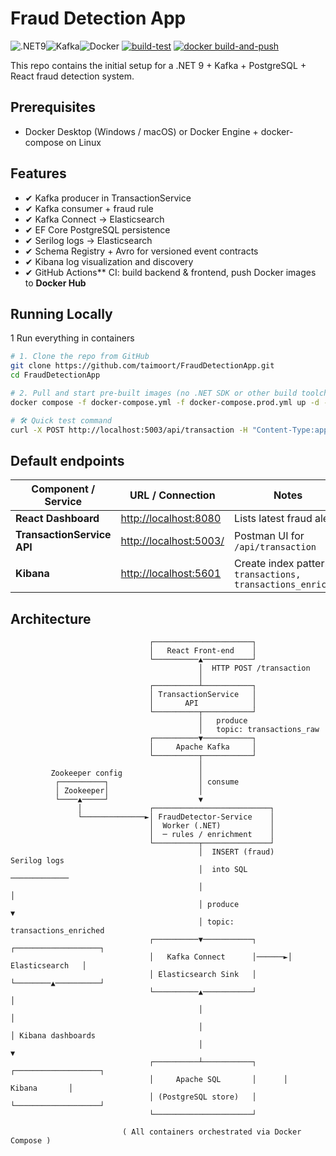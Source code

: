 # Fraud Detection App

<img alt=".NET9" src="https://img.shields.io/badge/.NET-9.0-green"/><img alt="Kafka" src="https://img.shields.io/badge/Kafka-3.3-blue"/><img alt="Docker" src="https://img.shields.io/badge/Docker-ready-lightblue"/> 
[![build-test](https://github.com/taimoort/FraudDetectionApp/actions/workflows/ci.yml/badge.svg?branch=main)](https://github.com/taimoort/FraudDetectionApp/actions/workflows/ci.yml)
[![docker build-and-push](https://github.com/taimoort/FraudDetectionApp/actions/workflows/docker-build.yml/badge.svg?branch=main)](https://github.com/taimoort/FraudDetectionApp/actions/workflows/docker-build.yml)

This repo contains the initial setup for a .NET 9 + Kafka + PostgreSQL + React fraud detection system.

## Prerequisites

- Docker Desktop (Windows / macOS) or Docker Engine + docker-compose on Linux 

## Features

- ✔ Kafka producer in TransactionService
- ✔ Kafka consumer + fraud rule
- ✔ Kafka Connect → Elasticsearch
- ✔ EF Core PostgreSQL persistence
- ✔ Serilog logs → Elasticsearch
- ✔ Schema Registry + Avro for versioned event contracts
- ✔ Kibana log visualization and discovery
- ✔ GitHub Actions** CI: build backend & frontend, push Docker images to **Docker Hub**

## Running Locally

1  Run everything in containers

   ```bash
   # 1. Clone the repo from GitHub
   git clone https://github.com/taimoort/FraudDetectionApp.git
   cd FraudDetectionApp

   # 2. Pull and start pre-built images (no .NET SDK or other build toolchain required)
   docker compose -f docker-compose.yml -f docker-compose.prod.yml up -d --build

   # 🛠 Quick test command
   curl -X POST http://localhost:5003/api/transaction -H "Content-Type:application/json" -d '{ "transactionId":"a1b2c3d4-e5f6-1234-abcd-1234567890ab","amount":15000,"timestamp":"2025-06-18T17:07:00Z"}' 
   ``` 
## Default endpoints

| Component / Service           | URL / Connection                                   | Notes                                                     |
|-------------------------------|----------------------------------------------------|-----------------------------------------------------------|
| **React Dashboard**           | <http://localhost:8080>                            | Lists latest fraud alerts                                 |
| **TransactionService API**    | <http://localhost:5003/>                           | Postman UI for `/api/transaction`                         |
| **Kibana**                    | <http://localhost:5601>                            | Create index pattern `transactions, transactions_enriched`|

## Architecture

                                   ┌──────────────────────┐
                                   │   React Front-end    │
                                   └──────────▲───────────┘
                                              │  HTTP POST /transaction
                                              │
                                   ┌──────────┴───────────┐
                                   │ TransactionService   │
                                   │       API            │
                                   └──────────┬───────────┘
                                              │   produce
                                              │   topic: transactions_raw
                                   ┌──────────▼───────────┐
                                   │     Apache Kafka     │
                                   └──────────┬───────────┘
                                              │
             Zookeeper config                 │
              ┌──────────┐                    │ consume
              │ Zookeeper│                    │
              └────▲─────┘                    ▼
                   │               ┌──────────────────────────┐
                   └──────────────►│ FraudDetector-Service    │
                                   │  Worker (.NET)           │
                                   │  ─ rules / enrichment    │
                                   └──────────┬───────────────┘
                                              │  INSERT (fraud)           Serilog logs
                                              │  into SQL                 ─────────────
                                              │                           │
                                              │ produce                   ▼
                                              │ topic: transactions_enriched
                                   ┌──────────▼───────────┐       ┌───────────────────┐
                                   │   Kafka Connect      │──────►│   Elasticsearch   │
                                   │ Elasticsearch Sink   │       └────────▲──────────┘
                                   └──────────▲───────────┘                │
                                              │                            │
                                              │                            │ Kibana dashboards
                                              │                            ▼
                                   ┌──────────┴───────────┐      ┌───────────────────┐
                                   │     Apache SQL       │      │      Kibana       │
                                   │ (PostgreSQL store)   │      └───────────────────┘
                                   └──────────────────────┘

                             ( All containers orchestrated via Docker Compose )
